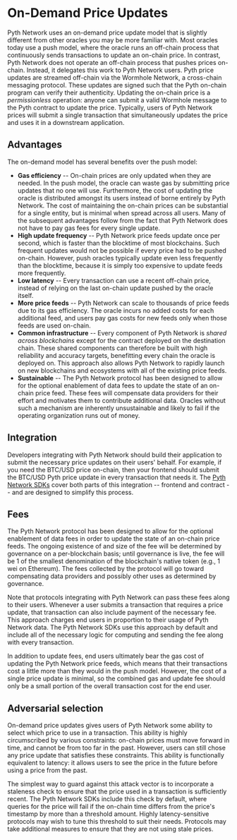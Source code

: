 # On-Demand Price Updates

Pyth Network uses an on-demand price update model that is slightly different from other oracles you may be more familiar with.
Most oracles today use a push model, where the oracle runs an off-chain process that continuously sends transactions to update an on-chain price.
In contrast, Pyth Network does not operate an off-chain process that pushes prices on-chain.
Instead, it delegates this work to Pyth Network users.
Pyth price updates are streamed off-chain via the Wormhole Network, a cross-chain messaging protocol.
These updates are signed such that the Pyth on-chain program can verify their authenticity.
Updating the on-chain price is a *permissionless* operation: anyone can submit a valid Wormhole message to the Pyth contract to update the price.
Typically, users of Pyth Network prices will submit a single transaction that simultaneously updates the price and uses it in a downstream application.

## Advantages

The on-demand model has several benefits over the push model:

- **Gas efficiency** -- On-chain prices are only updated when they are needed.
  In the push model, the oracle can waste gas by submitting price updates that no one will use.
  Furthermore, the cost of updating the oracle is distributed amongst its users instead of borne entirely by Pyth Network.
  The cost of maintaining the on-chain prices can be substantial for a single entity, but is minimal when spread across all users.
  Many of the subsequent advantages follow from the fact that Pyth Network does not have to pay gas fees for every single update.
- **High update frequency** -- Pyth Network price feeds update once per second, which is faster than the blocktime of most blockchains.
  Such frequent updates would not be possible if every price had to be pushed on-chain.
  However, push oracles typically update even less frequently than the blocktime, because it is simply too expensive to update feeds more frequently.
- **Low latency** -- Every transaction can use a recent off-chain price, instead of relying on the last on-chain update pushed by the oracle itself.
- **More price feeds** -- Pyth Network can scale to thousands of price feeds due to its gas efficiency.
  The oracle incurs no added costs for each additional feed, and users pay gas costs for new feeds only when those feeds are used on-chain.
- **Common infrastructure** -- Every component of Pyth Network is *shared across blockchains* except for the contract deployed on the destination chain.
  These shared components can therefore be built with high reliability and accuracy targets, benefitting every chain the oracle is deployed on.
  This approach also allows Pyth Network to rapidly launch on new blockchains and ecosystems with all of the existing price feeds.
- **Sustainable** -- The Pyth Network protocol has been designed to allow for the optional enablement of data fees to update the state of an on-chain price feed.
  These fees will compensate data providers for their effort and motivates them to contribute additional data.
  Oracles without such a mechanism are inherently unsustainable and likely to fail if the operating organization runs out of money.

## Integration

Developers integrating with Pyth Network should build their application to submit the necessary price updates on their users' behalf.
For example, if you need the BTC/USD price on-chain, then your frontend should submit the BTC/USD Pyth price update in every transaction that needs it.
The [Pyth Network SDKs](consume-data.md) cover both parts of this integration -- frontend and contract -- and are designed to simplify this process.

## Fees

The Pyth Network protocol has been designed to allow for the optional enablement of data fees in order to update the state of an on-chain price feeds.
The ongoing existence of and size of the fee will be determined by governance on a per-blockchain basis; until governance is live, the fee will be 1 of the smallest denomination of the blockchain's native token (e.g., 1 wei on Ethereum).
The fees collected by the protocol will go toward compensating data providers and possibly other uses as determined by governance.

Note that protocols integrating with Pyth Network can pass these fees along to their users.
Whenever a user submits a transaction that requires a price update, that transaction can also include payment of the necessary fee.
This approach charges end users in proportion to their usage of Pyth Network data.
The Pyth Network SDKs use this approach by default and include all of the necessary logic for computing and sending the fee along with every transaction.

In addition to update fees, end users ultimately bear the gas cost of updating the Pyth Network price feeds, which means that their transactions cost a little more than they would in the push model.
However, the cost of a single price update is minimal, so the combined gas and update fee should only be a small portion of the overall transaction cost for the end user.

## Adversarial selection

On-demand price updates gives users of Pyth Network some ability to select which price to use in a transaction.
This ability is highly circumscribed by various constraints: on-chain prices must move forward in time, and cannot be from too far in the past.
However, users can still chose any price update that satisfies these constraints.
This ability is functionally equivalent to latency: it allows users to see the price in the future before using a price from the past. 

The simplest way to guard against this attack vector is to incorporate a staleness check to ensure that the price used in a transaction is sufficiently recent.
The Pyth Network SDKs include this check by default, where queries for the price will fail if the on-chain time differs from the price's timestamp by more than a threshold amount.
Highly latency-sensitive protocols may wish to tune this threshold to suit their needs.
Protocols may take additional measures to ensure that they are not using stale prices.
